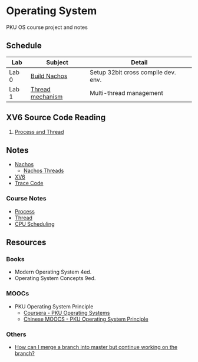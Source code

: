 # Operating System

PKU OS course project and notes

## Schedule

Lab  |Subject|Detail
-----|-------|------
Lab 0|[Build Nachos](Lab/Lab0_BuildNachos/README.md)|Setup 32bit cross compile dev. env.
Lab 1|[Thread mechanism](Lab/Lab1_ThreadMechanism/README.md)|Multi-thread management

## XV6 Source Code Reading

1. [Process and Thread](Notes/XV6/XV6ProcessThread.md)

## Notes

* [Nachos](Notes/Nachos/Nachos.md)
  * [Nachos Threads](Notes/Nachos/NachosThreads.md)
* [XV6](Notes/XV6/XV6.md)
* [Trace Code](Notes/TraceCode.md)

### Course Notes

* [Process](Notes/CourseNote/Process.md)
* [Thread](Notes/CourseNote/Thread.md)
* [CPU Scheduling](Notes/CourseNote/CPUScheduling.md)

## Resources

### Books

* Modern Operating System 4ed.
* Operating System Concepts 9ed.

### MOOCs

* PKU Operating System Principle
  * [Coursera - PKU Operating Systems](https://www.coursera.org/learn/os-pku)
  * [Chinese MOOCS - PKU Operating System Principle](http://www.chinesemooc.org/mooc/4747)

### Others

* [How can I merge a branch into master but continue working on the branch?](https://stackoverflow.com/questions/26024586/how-can-i-merge-a-branch-into-master-but-continue-working-on-the-branch)
